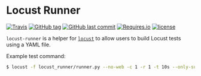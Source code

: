 # Locust Runner

[![Travis](https://img.shields.io/travis/hanpeter/locust-runner.svg?logo=travis)](https://travis-ci.org/hanpeter/locust-runner)
[![GitHub tag](https://img.shields.io/github/tag/hanpeter/locust-runner.svg?logo=github)](https://github.com/hanpeter/locust-runner/tags)
[![GitHub last commit](https://img.shields.io/github/last-commit/hanpeter/locust-runner.svg?logo=github)](https://github.com/hanpeter/locust-runner/commits)
[![Requires.io](https://img.shields.io/requires/github/hanpeter/locust-runner.svg)](https://requires.io/github/hanpeter/locust-runner/requirements)
[![license](https://img.shields.io/github/license/hanpeter/locust-runner.svg)](LICENSE)

`locust-runner` is a helper for [`locust`](https://locust.io/) to allow users to build Locust tests using a YAML file.

Example test command:
```bash
$ locust -f locust_runner/runner.py --no-web -c 1 -r 1 -t 10s --only-summary
```
